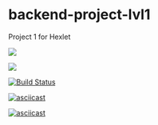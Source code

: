 # backend-project-lvl1
Project 1 for Hexlet

<a href="https://codeclimate.com/github/codeclimate/codeclimate/maintainability"><img src="https://api.codeclimate.com/v1/badges/a99a88d28ad37a79dbf6/maintainability" /></a>

<a href="https://codeclimate.com/github/codeclimate/codeclimate/test_coverage"><img src="https://api.codeclimate.com/v1/badges/a99a88d28ad37a79dbf6/test_coverage" /></a>

[![Build Status](https://travis-ci.com/Katyi/backend-project-lvl1.svg?branch=master)](https://travis-ci.com/Katyi/backend-project-lvl1)

[![asciicast](https://asciinema.org/a/vXhetMERwXaS3z44Lihn7bUlI.svg)](https://asciinema.org/a/vXhetMERwXaS3z44Lihn7bUlI)

[![asciicast](https://asciinema.org/a/Ku8IpuwxD5XpEgDFLLzpamheS.svg)](https://asciinema.org/a/Ku8IpuwxD5XpEgDFLLzpamheS)
